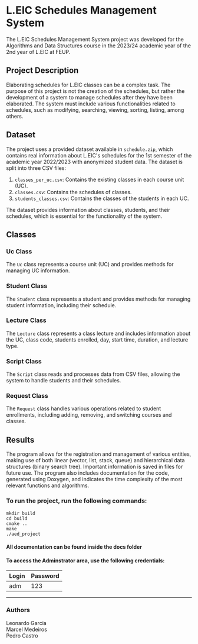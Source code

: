 # L.EIC Schedules Management System

The L.EIC Schedules Management System project was developed for the Algorithms and Data Structures course in the 2023/24 academic year of the 2nd year of L.EIC at FEUP.

## Project Description

Elaborating schedules for L.EIC classes can be a complex task. The purpose of this project is not the creation of the schedules, but rather the development of a system to manage schedules after they have been elaborated. The system must include various functionalities related to schedules, such as modifying, searching, viewing, sorting, listing, among others.


## Dataset

The project uses a provided dataset available in `schedule.zip`, which contains real information about L.EIC's schedules for the 1st semester of the academic year 2022/2023 with anonymized student data. The dataset is split into three CSV files:

1. `classes_per_uc.csv`: Contains the existing classes in each course unit (UC).
2. `classes.csv`: Contains the schedules of classes.
3. `students_classes.csv`: Contains the classes of the students in each UC.

The dataset provides information about classes, students, and their schedules, which is essential for the functionality of the system.


## Classes

### Uc Class

The `Uc` class represents a course unit (UC) and provides methods for managing UC information.

### Student Class

The `Student` class represents a student and provides methods for managing student information, including their schedule.

### Lecture Class

The `Lecture` class represents a class lecture and includes information about the UC, class code, students enrolled, day, start time, duration, and lecture type.

### Script Class

The `Script` class reads and processes data from CSV files, allowing the system to handle students and their schedules.

### Request Class

The `Request` class handles various operations related to student enrollments, including adding, removing, and switching courses and classes.


## Results

The program allows for the registration and management of various entities, making use of both linear (vector, list, stack, queue) and hierarchical data structures (binary search tree). Important information is saved in files for future use. The program also includes documentation for the code, generated using Doxygen, and indicates the time complexity of the most relevant functions and algorithms.


### To run the project, run the following commands:
```
mkdir build
cd build
cmake ..
make
./aed_project
```

#### All documentation can be found inside the docs folder

#### To access the Adminstrator area, use the following credentials:
|Login  |Password|
|-------|--------|
|adm    |123     |

---

### Authors

Leonardo Garcia  
Marcel Medeiros  
Pedro Castro
